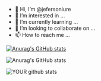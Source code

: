 - 👋 Hi, I’m @jefersoniure
- 👀 I’m interested in ...
- 🌱 I’m currently learning ...
- 💞️ I’m looking to collaborate on ...
- 📫 How to reach me ...

<!---
mrjefersoniure/mrjefersoniure is a ✨ special ✨ repository because its `README.md` (this file) appears on your GitHub profile.
You can click the Preview link to take a look at your changes.
--->
[![Anurag's GitHub stats](https://github-readme-stats.vercel.app/api?username=mrjefersoniure)](https://github.com/anuraghazra/github-readme-stats)


![Anurag's GitHub stats](https://github-readme-stats.vercel.app/api?username=mrjefersoniure&hide=contribs,prs)


![YOUR github stats](https://github-readme-stats.vercel.app/api?username=mrjefersoniure)
